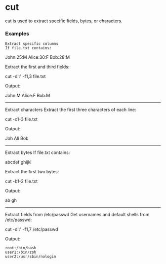 # cut

cut is used to extract specific fields, bytes, or characters.
### Examples

    Extract specific columns
    If file.txt contains:

John:25:M
Alice:30:F
Bob:28:M

Extract the first and third fields:

cut -d':' -f1,3 file.txt

Output:

John:M
Alice:F
Bob:M

---

Extract characters
Extract the first three characters of each line:

cut -c1-3 file.txt

Output:

Joh
Ali
Bob

---

Extract bytes
If file.txt contains:

abcdef
ghijkl

Extract the first two bytes:

cut -b1-2 file.txt

Output:

ab
gh

---

Extract fields from /etc/passwd
Get usernames and default shells from /etc/passwd:

cut -d':' -f1,7 /etc/passwd

Output:

    root:/bin/bash
    user1:/bin/zsh
    user2:/usr/sbin/nologin

